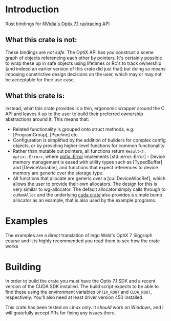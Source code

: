 # Introduction
Rust bindings for [NVidia's Optix 7.1 raytracing API](https://raytracing-docs.nvidia.com)

## What this crate is not:
These bindings are *not safe*. The OptiX API has you construct a scene graph
of objects referencing each other by pointers. It's certainly possible to
wrap these up in safe objects using lifetimes or Rc's to track ownership
(and indeed an earlier version of this crate did just that) but doing so
means imposing constrictive design decisions on the user, which may or may
not be acceptable for their use case.

## What this crate is:
Instead, what this crate provides is a thin, ergonomic wrapper around the C API and leaves it up to the user to build their preferred ownership abstractions around it. This means that:
- Related functionality is grouped onto struct methods, e.g. [ProgramGroup],
[Pipeline] etc.
- Configuration is simplified by the addition of builders for complex config objects, or by providing higher-level functions for common functionality
- Rather than mutable out pointers, all functions return `Result<T, optix::Error>`, where [optix::Error](Error) implements [std::error::Error] - Device memory management is eased with utility types such as [TypedBuffer] and [DeviceVariable], and functions that expect references to device memory are generic over the storage type. 
- All functions that allocate are generic over a [cu::DeviceAllocRef], which allows the user to provide their own allocators. The design for this is very similar to wg-allocator. The default allocator simply calls through to `cuMemAlloc` and the underlying [cuda crate](crate::cu) also provides a simple bump allocator as an example, that is also used by the example programs.

# Examples
The examples are a direct translation of Ingo Wald's OptiX 7 Siggraph course
and it is highly recommended you read them to see how the crate works

# Building
In order to build the crate you must have the Optix 7.1 SDK and a recent
version of the CUDA SDK installed. The build script expects to be able to
find these using the environment variables `OPTIX_ROOT` and `CUDA_ROOT`,
respectively. You'll also need at least driver version 450 installed.

This crate has been tested on Linux only. It *should* work on Windows, and I
will gratefully accept PRs for fixing any issues there.
